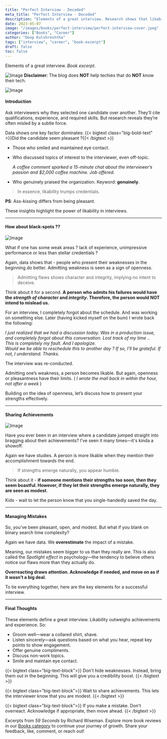 ```yaml
---
title: "Perfect Interview - Decoded"
meta_title: "Perfect Interview - Decoded"
description: "Elements of a great interview. Research shows that likability is more important than qualifications and experience in interviews."
date: 2023-05-07
image: "/images/books/perfect-interview/perfect-interview-cover.jpeg"
categories: ["Books", "Career"]
author: "Deep Kulshreshtha"
tags: ["interview", "career", "book-excerpt"]
draft: false
toc: false
---
```



Elements of a great interview. *Book excerpt*.

![Image](/images/books/perfect-interview/interview-disclaimer.png) **Disclaimer**: The blog does **NOT** help techies that do **NOT** know their tech.

![Image](/images/books/perfect-interview/interview-process.gif)

#### Introduction

Ask interviewers why they selected one candidate over another. They’ll cite qualifications, experience, and required skills. But research reveals they’re often misled by a subtle force.

Data shows one key factor dominates: 
{{< bigtext class="big-bold-text" >}}Did the candidate seem pleasant ?{{< /bigtext >}}

- Those who smiled and maintained eye contact.
- Who discussed topics of interest to the interviewer, even off-topic.

  *A coffee comment sparked a 15-minute chat about the interviewer’s passion and $2,000 coffee machine. Job offered.*

- Who genuinely praised the organization. Keyword: **genuinely**.

>In essence, likability trumps credentials.

**PS**: Ass-kissing differs from being pleasant.

These insights highlight the power of likability in interviews.

---

#### How about black-spots ??

![Image](/images/books/perfect-interview/weaknesses-openness.png)

What if one has some weak areas ? lack of experience, unimpressive performance or less than stellar credentials ?

Again, data shows that - people who present their weaknesses in the beginning do better. Admitting weakness is seen as a sign of openness.

>Admitting flaws shows character and integrity, implying no intent to deceive.

Think about it for a second. **A person who admits his failures would have the *strength of character* and *integrity*.  Therefore, the person would **NOT** intend to mislead us.**


For an interview, I completely forgot about the schedule. And was working on something else. Later (having kicked myself on the bum) I wrote back the following:

*I just realized that we had a discussion today. Was in a production issue, and completely forgot about this conversation. Lost track of my time ..*  
*This is completely my fault. And I apologize.*   
*Would we be able to reschedule this to another day ? If so, I'll be grateful. If not, I understand. Thanks.*

The interview was re-conducted.

Admitting one’s weakness, a person becomes likable. But again, openness or pleasantness have their limits. ( *I wrote the mail back in within the hour, not after a week* )

Building on the idea of openness, let’s discuss how to present your strengths effectively.

---

#### Sharing Achievements

![Image](/images/books/perfect-interview/achievements-modesty.jpg)

Have you ever been in an interview where a candidate jumped straight into bragging about their achievements? I’ve seen it many times—it's kinda a showoff.

Again we have studies. A person is more likable when they mention their accomplishment towards the end.

>If strengths emerge naturally, you appear humble.


Think about it - **if someone mentions their strengths too soon, then they seem boastful. However, if they let their strengths emerge naturally, they are seen as modest**.

Kids - wait to let the person know that you single-handedly saved the day.


---

#### Managing Mistakes

So, you’ve been pleasant, open, and modest. But what if you blank on binary search time complexity?

Again we have data. We **overestimate** the impact of a mistake.

Meaning, our mistakes seem bigger to us than they really are. This is also called the *Spotlight effect* in psychology—the tendency to believe others notice our flaws more than they actually do.

**Overreacting draws attention. Acknowledge if needed, and move on as if it wasn’t a big deal.**

To tie everything together, here are the key elements for a successful interview.

---

#### Final Thoughts

These elements define a great interview. Likability outweighs achievements and experience. So:

- Groom well—wear a collared shirt, shave.
- Listen sincerely—ask questions based on what you hear, repeat key points to show engagement.
- Offer genuine compliments.
- Discuss non-work topics.
- Smile and maintain eye contact.

{{< bigtext class="big-text-block">}}
Don’t hide weaknesses. Instead, bring them out in the beginning. This will give you a credibility boost.
{{< /bigtext >}}

{{< bigtext class="big-text-block">}}
Wait to share achievements. This lets the interviewer know that you are modest.
{{< /bigtext >}}

{{< bigtext class="big-text-block">}}
If you make a mistake. Don't overreact. Acknowledge if appropriate, then move ahead.
{{< /bigtext >}}

Excerpts from *59 Seconds* by Richard Wiseman. Explore more book reviews in our [Books category](#) to continue your journey of growth. Share your feedback, like, comment, or reach out!










